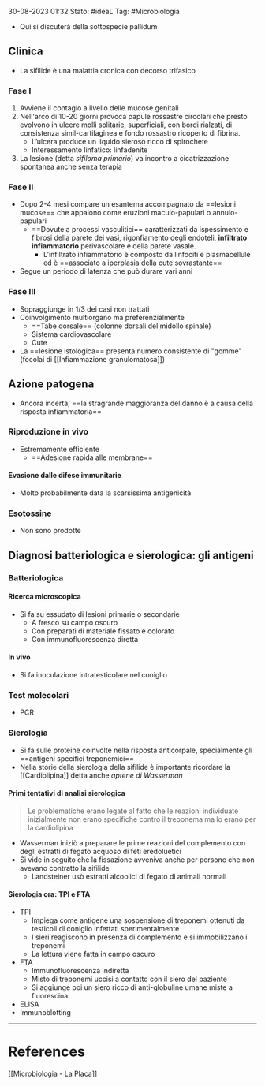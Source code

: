 30-08-2023 01:32
Stato: #ideaL
Tag: #Microbiologia 

- Quì si discuterà della sottospecie pallidum

## Clinica
- La sifilide è una malattia cronica con decorso trifasico
### Fase I
1. Avviene il contagio a livello delle mucose genitali
2. Nell'arco di 10-20 giorni provoca papule rossastre circolari che presto evolvono in ulcere molli solitarie, superficiali, con bordi rialzati, di consistenza simil-cartilaginea e fondo rossastro ricoperto di fibrina. 
	- L’ulcera produce un liquido sieroso ricco di spirochete
	- Interessamento linfatico: linfadenite
4. La lesione (detta *sifiloma primario*) va incontro a cicatrizzazione spontanea anche senza terapia
### Fase II
- Dopo 2-4 mesi compare un esantema accompagnato da ==lesioni mucose== che appaiono come eruzioni maculo-papulari o annulo-papulari
	- ==Dovute a processi vasculitici== caratterizzati da ispessimento e fibrosi della parete dei vasi, rigonfiamento degli endoteli, **infiltrato infiammatorio** perivascolare e della parete vasale.
		- L’infiltrato infiammatorio è composto da linfociti e plasmacellule ed è ==associato a iperplasia della cute sovrastante==
- Segue un periodo di latenza che può durare vari anni
### Fase III
- Sopraggiunge in 1/3 dei casi non trattati
- Coinvolgimento multiorgano ma preferenzialmente
	- ==Tabe dorsale== (colonne dorsali del midollo spinale)
	- Sistema cardiovascolare
	- Cute
- La ==lesione istologica== presenta numero consistente di "gomme" (focolai di [[Infiammazione granulomatosa]])

## Azione patogena
- Ancora incerta, ==la stragrande maggioranza del danno è a causa della risposta infiammatoria==

### Riproduzione in vivo
- Estremamente efficiente
	- ==Adesione rapida alle membrane==
#### Evasione dalle difese immunitarie
- Molto probabilmente data la scarsissima antigenicità

### Esotossine
- Non sono prodotte

## Diagnosi batteriologica e sierologica: gli antigeni
### Batteriologica
#### Ricerca microscopica
- Si fa su essudato di lesioni primarie o secondarie
	- A fresco su campo oscuro
	- Con preparati di materiale fissato e colorato
	- Con immunofluorescenza diretta
#### In vivo 
- Si fa inoculazione intratesticolare nel coniglio
### Test molecolari
- PCR 
### Sierologia
- Si fa sulle proteine coinvolte nella risposta anticorpale, specialmente gli ==antigeni specifici treponemici==
- Nella storie della sierologia della sifilide è importante ricordare la [[Cardiolipina]] detta anche *aptene di Wasserman*
#### Primi tentativi di analisi sierologica
> Le problematiche erano legate al fatto che le reazioni individuate inizialmente non erano specifiche contro il treponema ma lo erano per la cardiolipina
- Wasserman iniziò a preparare le prime reazioni del complemento con degli estratti di fegato acquoso di feti eredoluetici
- Si vide in seguito che la fissazione avveniva anche per persone che non avevano contratto la sifilide
	- Landsteiner usò estratti alcoolici di fegato di animali normali 
#### Sierologia ora: TPI e FTA
- TPI
	- Impiega come antigene una sospensione di treponemi ottenuti da testicoli di coniglio infettati sperimentalmente
	- I sieri reagiscono in presenza di complemento e si immobilizzano i treponemi
	- La lettura viene fatta in campo oscuro
- FTA
	- Immunofluorescenza indiretta
	- Misto di treponemi uccisi a contatto con il siero del paziente
	- Si aggiunge poi un siero ricco di anti-globuline umane miste a fluorescina
- ELISA
- Immunoblotting













---
# References
[[Microbiologia - La Placa]]